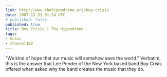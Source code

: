 ```yaml
---
link: http://www.thehippodrome.org/boy-crisis
date: 2007-12-31 01:54 UTC
# published: false
published: true
title: Boy Crisis | The Hippodrome
tags:
- music
- channel102
---
```


“We kind of hope that our music will somehow save the world.” Verbatim, this is the answer that Lee Pender of the New York based band Boy Crisis offered when asked why the band creates the music that they do.
